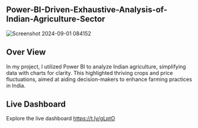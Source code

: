 
## Power-BI-Driven-Exhaustive-Analysis-of-Indian-Agriculture-Sector
![Screenshot 2024-09-01 084152](https://github.com/user-attachments/assets/51a31ec2-cea4-49a9-9065-9d93bd86e3bc)

## Over View
In my project, I utilized Power BI to analyze Indian agriculture, simplifying
data with charts for clarity. This highlighted thriving crops and price
fluctuations, aimed at aiding decision-makers to enhance farming practices
in India.
## Live Dashboard
Explore the live dashboard https://t.ly/gLptO
